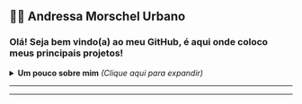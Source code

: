 ## :man_technologist: Andressa Morschel Urbano


### Olá! Seja bem vindo(a) ao meu GitHub, é aqui onde coloco meus principais projetos!
<details>
<summary> <b> Um pouco sobre mim</b> <i>(Clique aqui para expandir)</i> </summary>

---

### 📖 Sobre mim
Tenho 18 anos e estou cursando Engenharia de software. Atualmente estou me aprimorando nas linguagens Java, HTML, CSS e JavaScript. Pretendo seguir carreira como desenvolvedora full stack.
Linguagens que tenho experiência:
	

<h2> 🛠 &nbsp;Estou aprendendo:</h2>
<h3>💻 &nbsp;Front-end:</h3>

![HTML](https://img.shields.io/badge/-HTML-333333?style=flat&logo=HTML5)
![CSS](https://img.shields.io/badge/-CSS-333333?style=flat&logo=CSS3&logoColor=1572B6)
![JavaScript](https://img.shields.io/badge/-JavaScript-333333?style=flat&logo=javascript)

<h3>⚙️ &nbsp;Back-end e Banco de Dados:</h3>

![MongoDB](https://img.shields.io/badge/-MongoDB-333333?style=flat&logo=mongodb)
![Spring Boot](https://img.shields.io/badge/-spring-333333?style=flat&logo=spring)
![Java](https://img.shields.io/badge/-Java-333333?style=flat&logo=Java)
![SQL](https://img.shields.io/badge/-SQL-333333?style=flat&logo=SQL)


## Tecnologias Mais Usadas

<p align="center">
    
![TOP Linguagens](https://github-readme-stats.vercel.app/api/top-langs/?username=andressamorschel&layout=compact&theme=dracula)

[![Andressa Morschel GitHub Stats](https://github-readme-stats.vercel.app/api?username=andressamorschel)](https://github.com/anuraghazra/github-readme-stats)


</details>

---

</p>

---



